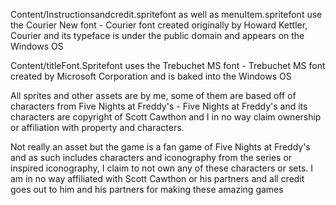 Content/Instructionsandcredit.spritefont as well as menuItem.spritefont use the Courier New font - Courier font created originally by Howard Kettler, Courier and its typeface is under the public domain and appears on the Windows OS

Content/titleFont.Spritefont uses the Trebuchet MS font - Trebuchet MS font created by Microsoft Corporation and is baked into the Windows OS

All sprites and other assets are by me, some of them are based off of characters from Five Nights at Freddy's - Five Nights at Freddy's and its characters are copyright of Scott Cawthon and I in no way claim ownership or affiliation with property and characters.

Not really an asset but the game is a fan game of Five Nights at Freddy's and as such includes characters and iconography from the series or inspired iconography, I claim to not own any of these characters or sets. I am in no way affiliated with Scott Cawthon or his partners and all credit goes out to him and his partners for making these amazing games